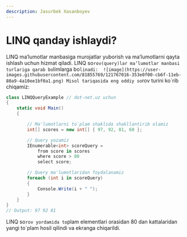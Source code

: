 ```yaml
---
description: Jasurbek Xasanboyev
---
```


# LINQ qanday ishlaydi?
LINQ ma’lumotlar manbasiga murojatlar yuborish va ma’lumotlarni qayta ishlash uchun hizmat qiladi. LINQ so`rov(query)lar ma’lumotlar manbasi turlariga qarab bo`limlarga bo`linadi: 
![image](https://user-images.githubusercontent.com/81855769/121767016-353e0f00-cb6f-11eb-80a9-4a10ee1bf0a1.png)
Misol tariqasida eng oddiy so`rov turini ko`rib chiqamiz: 
```csharp
class LINQQueryExample // dot-net.uz uchun
{
    static void Main()
    {

        // Ma'lumotlarni to`plam shaklida shakllantirib olamiz
        int[] scores = new int[] { 97, 92, 81, 60 };

        // Query yozamiz
        IEnumerable<int> scoreQuery =
            from score in scores
            where score > 80
            select score;

        // Query ma'lumotlaridan foydalanamiz 
        foreach (int i in scoreQuery)
        {
            Console.Write(i + " ");
        }
    }
}
// Output: 97 92 81
```
LINQ so`rov yordamida to`plam elementlari orasidan 80 dan kattalaridan  yangi to`plam hosil qilindi va ekranga chiqarildi.
